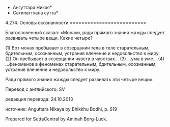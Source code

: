 * Ангуттара Никая*
* Сатипаттхана сутта*

4\.274\. Основы осознанности
\=\=\=\=\=\=\=\=\=\=\=\=\=\=\=\=\=\=\=\=\=\=\=\=\=\=

Благословенный сказал: «Монахи, ради прямого знания жажды следует развивать четыре вещи\. Какие четыре?

\(1\) Вот монах пребывает в созерцании тела в теле старательным, бдительным, осознанным, устранив влечение и недовольство к миру\. \(2\) Он пребывает в созерцании чувств в чувствах… \(3\) …ума в уме… \(4\) …феноменов в феноменах старательным, бдительным, осознанным, устранив влечение и недовольство к миру\.

Ради прямого знания жажды следует развивать эти четыре вещи»\.

Перевод с английского: SV

редакция перевода: 24\.10\.2013

источник: Anguttara Nikaya by Bhikkhu Bodhi, p\. 619

Prepared for SuttaCentral by Aminah Borg\-Luck\.
